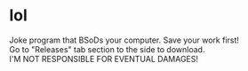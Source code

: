 # lol
Joke program that BSoDs your computer. Save your work first!<br>
Go to "Releases" tab section to the side to download.<br>
I'M NOT RESPONSIBLE FOR EVENTUAL DAMAGES!
